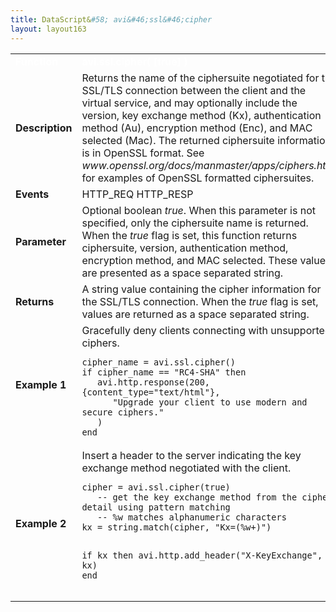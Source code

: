 ```yaml
---
title: DataScript&#58; avi&#46;ssl&#46;cipher
layout: layout163
---
```

<table class="table table-hover table table-bordered table-hover">  
<tbody>        
<tr>   
<td><font size="3" color="white"><strong>Function</strong></font></td>
<td><font color="white"><b>avi.ssl.cipher( [true] )</b></font></td>
</tr>
<tr>   
<td><font size="3"><strong>Description</strong></font></td>
<td>Returns the name of the ciphersuite negotiated for the SSL/TLS connection between the client and the virtual service, and may optionally include the version, key exchange method (Kx), authentication method (Au), encryption method (Enc), and MAC selected (Mac). The returned ciphersuite information is in OpenSSL format. See <em>www.openssl.org/docs/manmaster/apps/ciphers.html</em> for examples of OpenSSL formatted ciphersuites.</td>
</tr>
<tr>   
<td><font size="3"><strong>Events</strong></font></td>
<td>HTTP_REQ HTTP_RESP</td>
</tr>
<tr>   
<td><font size="3"><strong>Parameter</strong></font></td>
<td>Optional boolean <em>true</em>. When this parameter is not specified, only the ciphersuite name is returned. When the <em>true</em> flag is set, this function returns ciphersuite, version, authentication method, encryption method, and MAC selected. These values are presented as a space separated string.</td>
</tr>
<tr>   
<td><font size="3"><strong>Returns</strong></font></td>
<td>A string value containing the cipher information for the SSL/TLS connection. When the <em>true</em> flag is set, values are returned as a space separated string.</td>
</tr>
<tr>   
<td><font size="3"><strong>Example 1</strong></font></td>
<td>Gracefully deny clients connecting with unsupported ciphers.<br> 
<!-- Crayon Syntax Highlighter v2.7.1 --> <pre><code class="language-lua">cipher_name = avi.ssl.cipher() 
if cipher_name == "RC4-SHA" then
   avi.http.response(200, {content_type="text/html"}, 
      "Upgrade your client to use modern and secure ciphers."
   )
end</code></pre> 
<!-- [Format Time: 0.0020 seconds] --></td>
</tr>
<tr>   
<td><font size="3"><strong>Example 2</strong></font></td>
<td>Insert a header to the server indicating the key exchange method negotiated with the client.<br> 
<!-- Crayon Syntax Highlighter v2.7.1 --> <pre><code class="language-lua">cipher = avi.ssl.cipher(true)
   ­­-- get the key exchange method from the cipher detail using pattern matching
   ­­-- %w matches alphanumeric characters
kx = string.match(cipher, "Kx=(%w+)")

if kx then
   avi.http.add_header("X-­KeyExchange", kx)
end</code></pre> 
<!-- [Format Time: 0.0023 seconds] --></td>
</tr>
</tbody>
</table> 